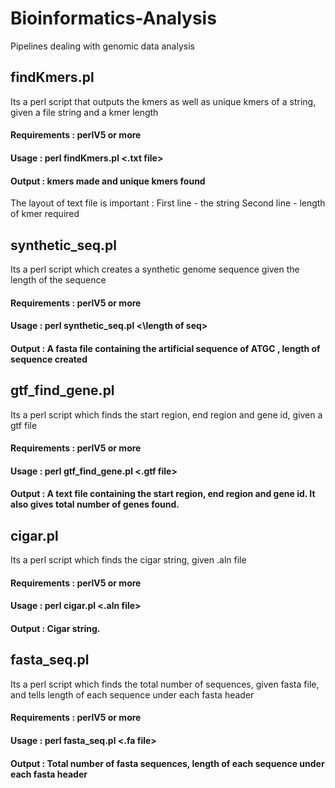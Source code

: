 # Bioinformatics-Analysis
Pipelines dealing with genomic data analysis

## findKmers.pl 
Its a perl script that outputs the kmers as well as unique kmers of a string, given a file string and a kmer length
#### Requirements : perlV5 or more
#### Usage : perl findKmers.pl <.txt file>
#### Output : kmers made and unique kmers found
The layout of text file is important :
First line - the string
Second line - length of kmer required


## synthetic_seq.pl
Its a perl script which creates a synthetic genome sequence given the length of the sequence
#### Requirements : perlV5 or more
#### Usage : perl synthetic_seq.pl <\length of seq>
#### Output : A fasta file containing the artificial sequence of ATGC , length of sequence created



## gtf_find_gene.pl
Its a perl script which finds the start region, end region and gene id, given a gtf file
#### Requirements : perlV5 or more
#### Usage : perl gtf_find_gene.pl <.gtf file> 
#### Output : A text file containing the start region, end region and gene id. It also gives total number of genes found.



## cigar.pl
Its a perl script which finds the cigar string, given .aln file
#### Requirements : perlV5 or more
#### Usage : perl cigar.pl <.aln file> 
#### Output : Cigar string.



## fasta_seq.pl
Its a perl script which finds the total number of sequences, given fasta file, and tells length of each sequence under each fasta header
#### Requirements : perlV5 or more
#### Usage : perl fasta_seq.pl <.fa file> 
#### Output : Total number of fasta sequences, length of each sequence under each fasta header
